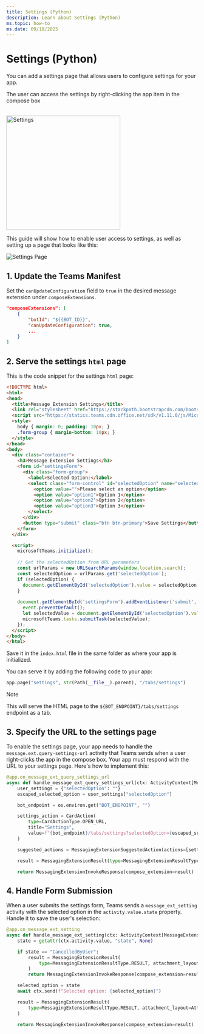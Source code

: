 ```yaml
---
title: Settings (Python)
description: Learn about Settings (Python)
ms.topic: how-to
ms.date: 09/18/2025
---
```


# Settings (Python)

You can add a settings page that allows users to configure settings for your app.

The user can access the settings by right-clicking the app item in the compose box

<br/>   
<img src={SettingsImgUrl} height="300px" alt="Settings" />

This guide will show how to enable user access to settings, as well as setting up a page that looks like this:

![Settings Page](~/assets/screenshots/settings-page.png)

## 1. Update the Teams Manifest

Set the `canUpdateConfiguration` field to `true` in the desired message extension under `composeExtensions`.

```json
"composeExtensions": [
    {
        "botId": "${{BOT_ID}}",
        "canUpdateConfiguration": true,
        ...
    }
]
```

## 2. Serve the settings `html` page

This is the code snippet for the settings `html` page:

```html
<!DOCTYPE html>
<html>
<head>
  <title>Message Extension Settings</title>
  <link rel="stylesheet" href="https://stackpath.bootstrapcdn.com/bootstrap/4.5.0/css/bootstrap.min.css">
  <script src="https://statics.teams.cdn.office.net/sdk/v1.11.0/js/MicrosoftTeams.min.js"></script>
  <style>
    body { margin: 0; padding: 10px; }
    .form-group { margin-bottom: 10px; }
  </style>
</head>
<body>
  <div class="container">
    <h3>Message Extension Settings</h3>
    <form id="settingsForm">
      <div class="form-group">
        <label>Selected Option:</label>
        <select class="form-control" id="selectedOption" name="selectedOption">
          <option value="">Please select an option</option>
          <option value="option1">Option 1</option>
          <option value="option2">Option 2</option>
          <option value="option3">Option 3</option>
        </select>
      </div>
      <button type="submit" class="btn btn-primary">Save Settings</button>
    </form>
  </div>

  <script>
    microsoftTeams.initialize();
    
    // Get the selectedOption from URL parameters
    const urlParams = new URLSearchParams(window.location.search);
    const selectedOption = urlParams.get('selectedOption');
    if (selectedOption) {
      document.getElementById('selectedOption').value = selectedOption;
    }
    
    document.getElementById('settingsForm').addEventListener('submit', function(event) {
      event.preventDefault();
      let selectedValue = document.getElementById('selectedOption').value;
      microsoftTeams.tasks.submitTask(selectedValue);
    });
  </script>
</body>
</html>
```

Save it in the `index.html` file in the same folder as where your app is initialized.

You can serve it by adding the following code to your app:

```python
app.page("settings", str(Path(__file__).parent), "/tabs/settings")
```

> [!NOTE]
> This will serve the HTML page to the `${BOT_ENDPOINT}/tabs/settings` endpoint as a tab. 

## 3. Specify the URL to the settings page

To enable the settings page, your app needs to handle the `message.ext.query-settings-url` activity that Teams sends when a user right-clicks the app in the compose box. Your app must respond with the URL to your settings page. Here's how to implement this:

```python
@app.on_message_ext_query_settings_url
async def handle_message_ext_query_settings_url(ctx: ActivityContext[MessageExtensionQuerySettingUrlInvokeActivity]):
    user_settings = {"selectedOption": ""}
    escaped_selected_option = user_settings["selectedOption"]

    bot_endpoint = os.environ.get("BOT_ENDPOINT", "")

    settings_action = CardAction(
        type=CardActionType.OPEN_URL,
        title="Settings",
        value=f"{bot_endpoint}/tabs/settings?selectedOption={escaped_selected_option}",
    )

    suggested_actions = MessagingExtensionSuggestedAction(actions=[settings_action])

    result = MessagingExtensionResult(type=MessagingExtensionResultType.CONFIG, suggested_actions=suggested_actions)

    return MessagingExtensionInvokeResponse(compose_extension=result)
```

## 4. Handle Form Submission

When a user submits the settings form, Teams sends a `message_ext_setting` activity with the selected option in the `activity.value.state` property. Handle it to save the user's selection:

```python
@app.on_message_ext_setting
async def handle_message_ext_setting(ctx: ActivityContext[MessageExtensionSettingInvokeActivity]):
    state = getattr(ctx.activity.value, "state", None)

    if state == "CancelledByUser":
        result = MessagingExtensionResult(
            type=MessagingExtensionResultType.RESULT, attachment_layout=AttachmentLayout.LIST, attachments=[]
        )
        return MessagingExtensionInvokeResponse(compose_extension=result)

    selected_option = state
    await ctx.send(f"Selected option: {selected_option}")

    result = MessagingExtensionResult(
        type=MessagingExtensionResultType.RESULT, attachment_layout=AttachmentLayout.LIST, attachments=[]
    )

    return MessagingExtensionInvokeResponse(compose_extension=result)
```
